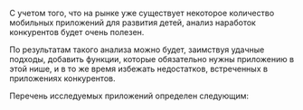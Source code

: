 С учетом того, что на рынке уже существует некоторое количество мобильных приложений для развития детей, анализ наработок конкурентов будет очень полезен.

По результатам такого анализа можно будет, заимствуя удачные подходы, добавить функции, которые обязательно нужны приложению в этой нише, и в то же время избежать недостатков, встреченных в приложениях конкурентов.

Перечень исследуемых приложений определен следующим:

